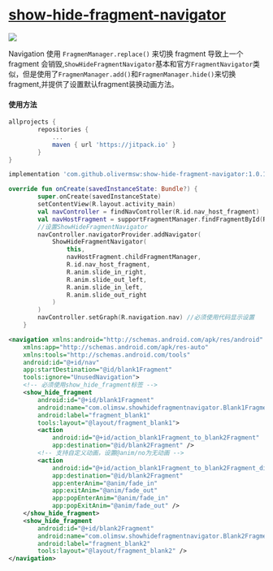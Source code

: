 # [show-hide-fragment-navigator](https://github.com/olivermsw/show-hide-fragment-navigator)

[![](https://jitpack.io/v/olivermsw/show-hide-fragment-navigator.svg)](https://jitpack.io/#olivermsw/show-hide-fragment-navigator)

Navigation 使用 `FragmenManager.replace()` 来切换 fragment 导致上一个 fragment 会销毁,`ShowHideFragmentNavigator`基本和官方`FragmentNavigator`类似，但是使用了`FragmenManager.add()`和`FragmenManager.hide()`来切换fragment,并提供了设置默认fragment装换动画方法。

#### 使用方法



```groovy
allprojects {
		repositories {
			...
			maven { url 'https://jitpack.io' }
		}
}
```

```groovy
implementation 'com.github.olivermsw:show-hide-fragment-navigator:1.0.1'
```

```kotlin
override fun onCreate(savedInstanceState: Bundle?) {
        super.onCreate(savedInstanceState)
        setContentView(R.layout.activity_main)
        val navController = findNavController(R.id.nav_host_fragment)
        val navHostFragment = supportFragmentManager.findFragmentById(R.id.nav_host_fragment)!!
        //设置ShowHideFragmentNavigator
        navController.navigatorProvider.addNavigator(
            ShowHideFragmentNavigator(
                this,
                navHostFragment.childFragmentManager,
                R.id.nav_host_fragment,
                R.anim.slide_in_right,
                R.anim.slide_out_left,
                R.anim.slide_in_left,
                R.anim.slide_out_right
            )
        )
        navController.setGraph(R.navigation.nav) //必须使用代码显示设置
    }
```

```xml
<navigation xmlns:android="http://schemas.android.com/apk/res/android"
    xmlns:app="http://schemas.android.com/apk/res-auto"
    xmlns:tools="http://schemas.android.com/tools"
    android:id="@+id/nav"
    app:startDestination="@id/blank1Fragment"
    tools:ignore="UnusedNavigation">
    <!-- 必须使用show_hide_fragment标签 -->
    <show_hide_fragment
        android:id="@+id/blank1Fragment"
        android:name="com.olimsw.showhidefragmentnavigator.Blank1Fragment"
        android:label="fragment_blank1"
        tools:layout="@layout/fragment_blank1">
        <action
            android:id="@+id/action_blank1Fragment_to_blank2Fragment"
            app:destination="@id/blank2Fragment" />
        <!-- 支持自定义动画，设置@anim/no为无动画 -->
        <action
            android:id="@+id/action_blank1Fragment_to_blank2Fragment_diy_anim"
            app:destination="@id/blank2Fragment"
            app:enterAnim="@anim/fade_in"
            app:exitAnim="@anim/fade_out"
            app:popEnterAnim="@anim/fade_in"
            app:popExitAnim="@anim/fade_out" />
    </show_hide_fragment>
    <show_hide_fragment
        android:id="@+id/blank2Fragment"
        android:name="com.olimsw.showhidefragmentnavigator.Blank2Fragment"
        android:label="fragment_blank2"
        tools:layout="@layout/fragment_blank2" />
</navigation>
```


